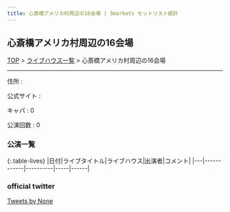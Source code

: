 ```yaml
---
title: 心斎橋アメリカ村周辺の16会場 | 3markets セットリスト統計
---
```

## 心斎橋アメリカ村周辺の16会場

[TOP](/setlist/) > [ライブハウス一覧](livehouses.html) > 心斎橋アメリカ村周辺の16会場

___

住所
:    

公式サイト
:    []()

キャパ
:    0

公演回数
: 0



### 公演一覧

{:.table-lives}
|日付|ライブタイトル|ライブハウス|出演者|コメント|
|---|------------|----------|-----|------|



### official twitter

<a class="twitter-timeline" href="https://twitter.com/None?ref_src=twsrc%5Etfw">Tweets by None</a> <script async src="https://platform.twitter.com/widgets.js" charset="utf-8"></script>